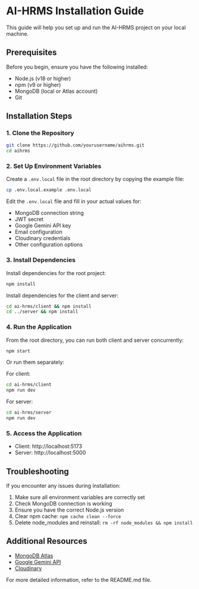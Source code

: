 # AI-HRMS Installation Guide

This guide will help you set up and run the AI-HRMS project on your local machine.

## Prerequisites

Before you begin, ensure you have the following installed:
- Node.js (v18 or higher)
- npm (v9 or higher)
- MongoDB (local or Atlas account)
- Git

## Installation Steps

### 1. Clone the Repository

```bash
git clone https://github.com/yourusername/aihrms.git
cd aihrms
```

### 2. Set Up Environment Variables

Create a `.env.local` file in the root directory by copying the example file:

```bash
cp .env.local.example .env.local
```

Edit the `.env.local` file and fill in your actual values for:
- MongoDB connection string
- JWT secret
- Google Gemini API key
- Email configuration
- Cloudinary credentials
- Other configuration options

### 3. Install Dependencies

Install dependencies for the root project:

```bash
npm install
```

Install dependencies for the client and server:

```bash
cd ai-hrms/client && npm install
cd ../server && npm install
```

### 4. Run the Application

From the root directory, you can run both client and server concurrently:

```bash
npm start
```

Or run them separately:

For client:
```bash
cd ai-hrms/client
npm run dev
```

For server:
```bash
cd ai-hrms/server
npm run dev
```

### 5. Access the Application

- Client: http://localhost:5173
- Server: http://localhost:5000

## Troubleshooting

If you encounter any issues during installation:

1. Make sure all environment variables are correctly set
2. Check MongoDB connection is working
3. Ensure you have the correct Node.js version
4. Clear npm cache: `npm cache clean --force`
5. Delete node_modules and reinstall: `rm -rf node_modules && npm install`

## Additional Resources

- [MongoDB Atlas](https://www.mongodb.com/cloud/atlas)
- [Google Gemini API](https://ai.google.dev/)
- [Cloudinary](https://cloudinary.com/)

For more detailed information, refer to the README.md file.